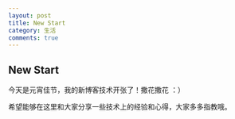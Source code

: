 ```yaml
---
layout: post
title: New Start
category: 生活
comments: true
---
```


## New Start

今天是元宵佳节，我的新博客技术开张了！撒花撒花 ：）

希望能够在这里和大家分享一些技术上的经验和心得，大家多多指教哦。